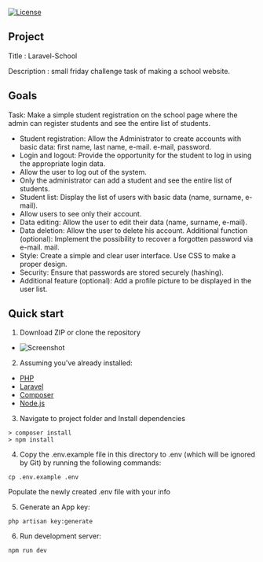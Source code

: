 <a href="https://packagist.org/packages/laravel/framework"><img src="https://img.shields.io/packagist/l/laravel/framework" alt="License"></a>

</p>

## Project

Title : Laravel-School

Description : small friday challenge task of making a school website.

## Goals

Task: Make a simple student registration on the school page where the admin can register students and see the entire list of students.

-   Student registration: Allow the Administrator to create accounts with basic data: first name, last name, e-mail. e-mail, password.
-   Login and logout: Provide the opportunity for the student to log in using the appropriate login data.
-   Allow the user to log out of the system.
-   Only the administrator can add a student and see the entire list of students.
-   Student list: Display the list of users with basic data (name, surname, e-mail).
-   Allow users to see only their account.
-   Data editing: Allow the user to edit their data (name, surname, e-mail).
-   Data deletion: Allow the user to delete his account. Additional function (optional): Implement the possibility to recover a forgotten password via e-mail. mail.
-   Style: Create a simple and clear user interface. Use CSS to make a proper design.
-   Security: Ensure that passwords are stored securely (hashing).
-   Additional feature (optional): Add a profile picture to be displayed in the user list.

## Quick start

1. Download ZIP or clone the repository

-   ![Screenshot](https://i.imgur.com/uqGgbuA.png)

2.  Assuming you've already installed:

-   [PHP](https://www.php.net/)
-   [Laravel](https://laravel.com/)
-   [Composer](https://getcomposer.org/)
-   [Node.js](https://nodejs.org)

3. Navigate to project folder and Install dependencies

```
> composer install
> npm install
```

4. Copy the .env.example file in this directory to .env (which will be ignored by Git) by running the following commands:

```
cp .env.example .env
```

Populate the newly created .env file with your info

5. Generate an App key:

```
php artisan key:generate
```

6. Run development server:

```
npm run dev
```
